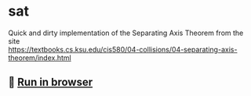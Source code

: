 # sat
Quick and dirty implementation of the Separating Axis Theorem from the site  
https://textbooks.cs.ksu.edu/cis580/04-collisions/04-separating-axis-theorem/index.html

## 🏃 [Run in browser](https://anilkonac.github.io/sat/)
